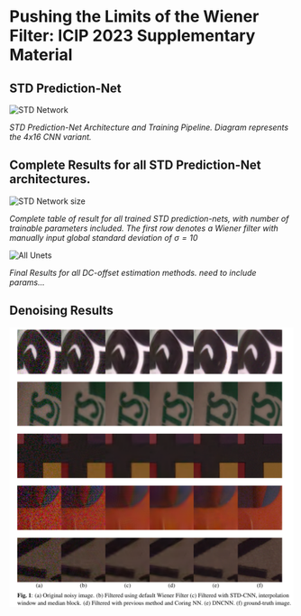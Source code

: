 # Pushing the Limits of the Wiener Filter: ICIP 2023 Supplementary Material


## STD Prediction-Net 

![STD Network](supplementary/draw_uio_final.drawio_correctlegend.png)

*STD Prediction-Net Architecture and Training Pipeline. Diagram represents the 4x16 CNN variant.*

## Complete Results for all STD Prediction-Net architectures.
![STD Network size](supplementary/std_nets.png)

*Complete table of result for all trained STD prediction-nets, with number of trainable parameters included. The first row denotes a Wiener filter with manually input global standard deviation of $\sigma = 10$*

![All Unets](supplementary/mean_im_with_gt.png)

*Final Results for all DC-offset estimation methods. need to include params...*
## Denoising Results
![All Unets](mosaic_1-1.png)